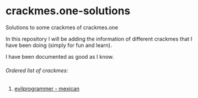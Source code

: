 # crackmes.one-solutions
 Solutions to some crackmes of crackmes.one

In this repository I will be adding the information of different crackmes that I have been doing (simply for fun and learn). 

I have been documented as good as I know.

###### Ordered list of crackmes:

1. [evilprogrammer - mexican](https://github.com/gabimarti/crackmes.one-solutions/tree/master/evilprogrammer) 
